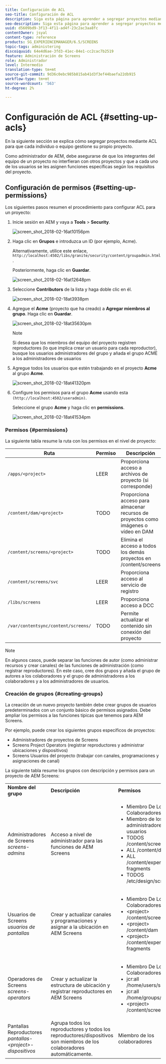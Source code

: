```yaml
---
title: Configuración de ACL
seo-title: Configuración de ACL
description: Siga esta página para aprender a segregar proyectos mediante ACL para que cada individuo o equipo gestione su propio proyecto.
seo-description: Siga esta página para aprender a segregar proyectos mediante ACL para que cada individuo o equipo gestione su propio proyecto.
uuid: d5609bd9-3f13-4f11-ad4f-23c2ac3aa8fc
contentOwner: jsyal
content-type: reference
products: SG_EXPERIENCEMANAGER/6.5/SCREENS
topic-tags: administering
discoiquuid: 64e4d6ae-3fd3-41ec-84e1-cc2cac7b2519
feature: Administración de Screens
role: Administrador
level: Intermedio
translation-type: tm+mt
source-git-commit: 9d36c0ebc985b815ab41d3f3ef44baefa22db915
workflow-type: tm+mt
source-wordcount: '563'
ht-degree: 2%

---
```



# Configuración de ACL {#setting-up-acls}

En la siguiente sección se explica cómo segregar proyectos mediante ACL para que cada individuo o equipo gestione su propio proyecto.

Como administrador de AEM, debe asegurarse de que los integrantes del equipo de un proyecto no interfieran con otros proyectos y que a cada uno de los usuarios se les asignen funciones específicas según los requisitos del proyecto.

## Configuración de permisos {#setting-up-permissions}

Los siguientes pasos resumen el procedimiento para configurar ACL para un proyecto:

1. Inicie sesión en AEM y vaya a **Tools** > **Security**.

   ![screen_shot_2018-02-16at10156pm](assets/screen_shot_2018-02-16at10156pm.png)

1. Haga clic en **Grupos** e introduzca un ID (por ejemplo, Acme).

   Alternativamente, utilice este enlace, `http://localhost:4502/libs/granite/security/content/groupadmin.html`.

   Posteriormente, haga clic en **Guardar**.

   ![screen_shot_2018-02-16at12648pm](assets/screen_shot_2018-02-16at12648pm.png)

1. Seleccione **Contributors** de la lista y haga doble clic en él.

   ![screen_shot_2018-02-18at3938pm](assets/screen_shot_2018-02-18at33938pm.png)

1. Agregue el **Acme** (proyecto que ha creado) a **Agregar miembros al grupo**. Haga clic en **Guardar**.

   ![screen_shot_2018-02-18at35630pm](assets/screen_shot_2018-02-18at35630pm.png)

   >[!NOTE]
   >
   >Si desea que los miembros del equipo del proyecto registren reproductores (lo que implica crear un usuario para cada reproductor), busque los usuarios administradores del grupo y añada el grupo ACME a los administradores de usuarios

1. Agregue todos los usuarios que estén trabajando en el proyecto **Acme** al grupo **Acme**.

   ![screen_shot_2018-02-18at41320pm](assets/screen_shot_2018-02-18at41320pm.png)

1. Configure los permisos para el grupo **Acme** usando esta `(http://localhost:4502/useradmin)`.

   Seleccione el grupo **Acme** y haga clic en **permissions**.

   ![screen_shot_2018-02-18at41534pm](assets/screen_shot_2018-02-18at41534pm.png)

### Permisos    {#permissions}

La siguiente tabla resume la ruta con los permisos en el nivel de proyecto:

| **Ruta** | **Permiso** | **Descripción** |
|---|---|---|
| `/apps/<project>` | LEER | Proporciona acceso a archivos de proyecto (si corresponde) |
| `/content/dam/<project>` | TODO | Proporciona acceso para almacenar recursos de proyectos como imágenes o vídeo en DAM |
| `/content/screens/<project>` | TODO | Elimina el acceso a todos los demás proyectos en /content/screens |
| `/content/screens/svc` | LEER | Proporciona acceso al servicio de registro |
| `/libs/screens` | LEER | Proporciona acceso a DCC |
| `/var/contentsync/content/screens/` | TODO | Permite actualizar el contenido sin conexión del proyecto |

>[!NOTE]
>
>En algunos casos, puede separar las funciones de autor (como administrar recursos y crear canales) de las funciones de administración (como registrar reproductores). En este caso, cree dos grupos y añada el grupo de autores a los colaboradores y el grupo de administradores a los colaboradores y a los administradores de usuarios.

### Creación de grupos {#creating-groups}

La creación de un nuevo proyecto también debe crear grupos de usuarios predeterminados con un conjunto básico de permisos asignados. Debe ampliar los permisos a las funciones típicas que tenemos para AEM Screens.

Por ejemplo, puede crear los siguientes grupos específicos de proyectos:

* Administradores de proyectos de Screens
* Screens Project Operators (registrar reproductores y administrar ubicaciones y dispositivos)
* Screens Usuarios del proyecto (trabajar con canales, programaciones y asignaciones de canal)

La siguiente tabla resume los grupos con descripción y permisos para un proyecto de AEM Screens:

<table>
 <tbody>
  <tr>
   <td><strong>Nombre del grupo</strong></td>
   <td><strong>Descripción</strong></td>
   <td><strong>Permisos</strong></td>
  </tr>
  <tr>
   <td>Administradores de Screens<br /> <em>screens-admins</em></td>
   <td>Acceso a nivel de administrador para las funciones de AEM Screens</td>
   <td>
    <ul>
     <li>Miembro De Los Colaboradores</li>
     <li>Miembro de los administradores de usuarios</li>
     <li>TODOS /content/screens</li>
     <li>ALL /content/dam</li>
     <li>ALL /content/experience-fragments</li>
     <li>TODOS /etc/design/screens</li>
    </ul> </td>
  </tr>
  <tr>
   <td>Usuarios de Screens<br /> <em>usuarios de pantallas</em></td>
   <td>Crear y actualizar canales y programaciones y asignar a la ubicación en AEM Screens</td>
   <td>
    <ul>
     <li>Miembro De Los Colaboradores</li>
     <li>&lt;project&gt; /content/screens</li>
     <li>&lt;project&gt; /content/dam</li>
     <li>&lt;project&gt; /content/experience-fragments</li>
    </ul> </td>
  </tr>
  <tr>
   <td>Operadores de Screens<br /> <em>screens-operators</em></td>
   <td>Crear y actualizar la estructura de ubicación y registrar reproductores en AEM Screens</td>
   <td>
    <ul>
     <li>Miembro De Los Colaboradores</li>
     <li>jcr:all /home/users/screens</li>
     <li>jcr:all /home/groups/screens</li>
     <li>&lt;project&gt; /content/screens</li>
    </ul> </td>
  </tr>
  <tr>
   <td>Pantallas Reproductores<br /> <em>pantallas-&lt;project&gt;-dispositivos</em></td>
   <td>Agrupa todos los reproductores y todos los reproductores/dispositivos son miembros de los colaboradores automáticamente.</td>
   <td><p> Miembro de los colaboradores</p> </td>
  </tr>
 </tbody>
</table>

